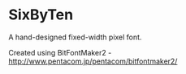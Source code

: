 # SixByTen
A hand-designed fixed-width pixel font.

Created using BitFontMaker2 - http://www.pentacom.jp/pentacom/bitfontmaker2/

